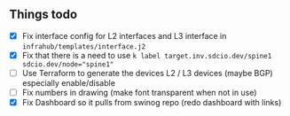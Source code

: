 Things todo
---

* [x] Fix interface config for L2 interfaces and L3 interface in `infrahub/templates/interface.j2`
* [x] Fix that there is a need to use `k label target.inv.sdcio.dev/spine1 sdcio.dev/node="spine1"`
* [ ] Use Terraform to generate the devices L2 / L3 devices (maybe BGP) especially enable/disable
* [ ] Fix numbers in drawing (make font transparent when not in use)
* [x] Fix Dashboard so it pulls from swinog repo (redo dashboard with links)